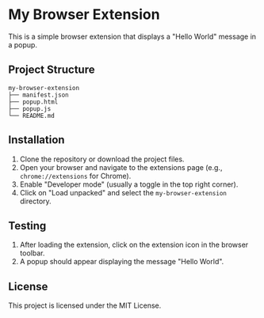 # My Browser Extension

This is a simple browser extension that displays a "Hello World" message in a popup.

## Project Structure

```
my-browser-extension
├── manifest.json
├── popup.html
├── popup.js
└── README.md
```

## Installation

1. Clone the repository or download the project files.
2. Open your browser and navigate to the extensions page (e.g., `chrome://extensions` for Chrome).
3. Enable "Developer mode" (usually a toggle in the top right corner).
4. Click on "Load unpacked" and select the `my-browser-extension` directory.

## Testing

1. After loading the extension, click on the extension icon in the browser toolbar.
2. A popup should appear displaying the message "Hello World".

## License

This project is licensed under the MIT License.